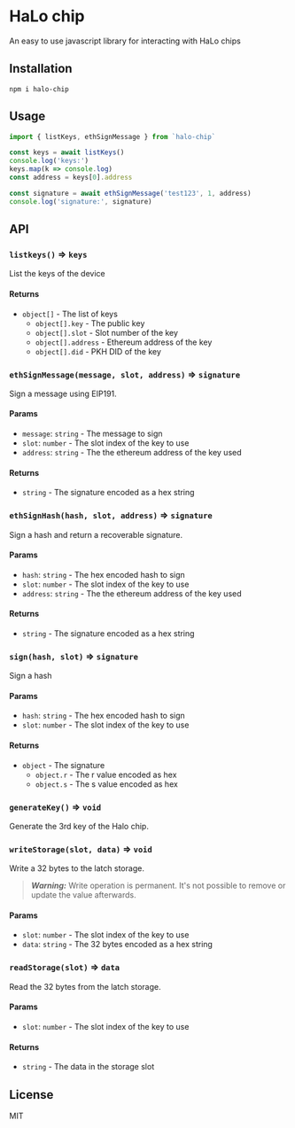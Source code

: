 # HaLo chip

An easy to use javascript library for interacting with HaLo chips

## Installation

    npm i halo-chip

## Usage

```javascript
import { listKeys, ethSignMessage } from `halo-chip`

const keys = await listKeys()
console.log('keys:')
keys.map(k => console.log)
const address = keys[0].address

const signature = await ethSignMessage('test123', 1, address)
console.log('signature:', signature)
```

## API


### `listkeys()` ⇒ `keys`
List the keys of the device

#### Returns
* `object[]` - The list of keys
    * `object[].key` - The public key
    * `object[].slot` - Slot number of the key
    * `object[].address` - Ethereum address of the key
    * `object[].did` - PKH DID of the key



### `ethSignMessage(message, slot, address)` ⇒ `signature`
Sign a message using EIP191.

#### Params
* `message`: `string` - The message to sign
* `slot`: `number` - The slot index of the key to use
* `address`: `string` - The the ethereum address of the key used

#### Returns
* `string` - The signature encoded as a hex string



### `ethSignHash(hash, slot, address)` ⇒ `signature`
Sign a hash and return a recoverable signature.

#### Params
* `hash`: `string` - The hex encoded hash to sign
* `slot`: `number` - The slot index of the key to use
* `address`: `string` - The the ethereum address of the key used

#### Returns
* `string` - The signature encoded as a hex string



### `sign(hash, slot)` ⇒ `signature`
Sign a hash

#### Params
* `hash`: `string` - The hex encoded hash to sign
* `slot`: `number` - The slot index of the key to use

#### Returns
* `object` - The signature
    * `object.r` - The r value encoded as hex
    * `object.s` - The s value encoded as hex



### `generateKey()` ⇒ `void`
Generate the 3rd key of the Halo chip.


### `writeStorage(slot, data)` ⇒ `void`
Write a 32 bytes to the latch storage.

> ***Warning:***
> Write operation is permanent. It's not possible
to remove or update the value afterwards.

#### Params
* `slot`: `number` - The slot index of the key to use
* `data`: `string` - The 32 bytes encoded as a hex string



### `readStorage(slot)` ⇒ `data`
Read the 32 bytes from the latch storage.

#### Params
* `slot`: `number` - The slot index of the key to use

#### Returns
* `string` - The data in the storage slot

## License
MIT
